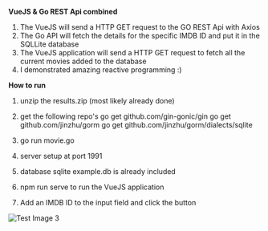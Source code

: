 **VueJS & Go REST Api combined**
1. The VueJS will send a HTTP GET request to the GO REST Api with Axios
2. The Go API will fetch the details for the specific IMDB ID and put it in the SQLLite database
3. The VueJS application will send a HTTP GET request to fetch all the current movies added to the database
4. I demonstrated amazing reactive programming :)

**How to run**

1. unzip the results.zip (most likely already done)

2. get the following repo's
go get github.com/gin-gonic/gin
go get github.com/jinzhu/gorm
go get github.com/jinzhu/gorm/dialects/sqlite

3. go run movie.go

4. server setup at port 1991

5. database sqlite example.db is already included

7. npm run serve to run the VueJS application

8. Add an IMDB ID to the input field and click the button

![Test Image 3](https://i.gyazo.com/ea66cdb622508860dedcc13cedad5762.gif)
